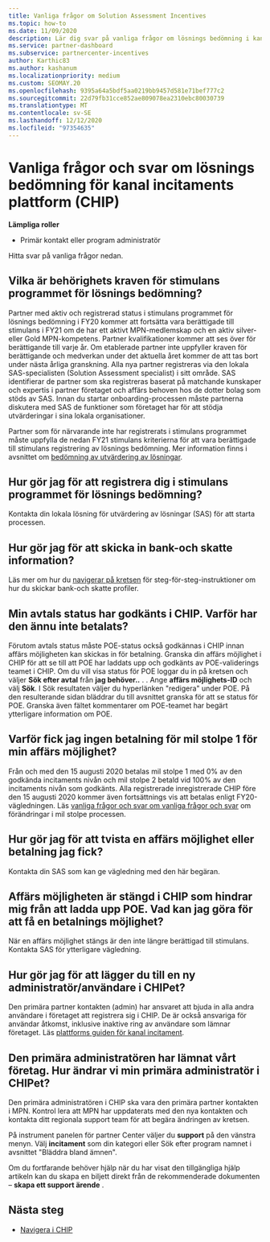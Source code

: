 ```yaml
---
title: Vanliga frågor om Solution Assessment Incentives
ms.topic: how-to
ms.date: 11/09/2020
description: Lär dig svar på vanliga frågor om lösnings bedömning i kanal incitaments plattform (CHIP).
ms.service: partner-dashboard
ms.subservice: partnercenter-incentives
author: Karthic83
ms.author: kashanum
ms.localizationpriority: medium
ms.custom: SEOMAY.20
ms.openlocfilehash: 9395a64a5bdf5aa0219bb9457d581e71bef777c2
ms.sourcegitcommit: 22d79fb31cce852ae809078ea2310ebc80030739
ms.translationtype: MT
ms.contentlocale: sv-SE
ms.lasthandoff: 12/12/2020
ms.locfileid: "97354635"
---
```

# <a name="solution-assessment-incentives-faq-for-the-channel-incentives-platform-chip"></a>Vanliga frågor och svar om lösnings bedömning för kanal incitaments plattform (CHIP) 

**Lämpliga roller**

- Primär kontakt eller program administratör

Hitta svar på vanliga frågor nedan.

## <a name="what-are-the-eligibility-requirements-for-the-solution-assessment-incentive-program"></a>Vilka är behörighets kraven för stimulans programmet för lösnings bedömning?

Partner med aktiv och registrerad status i stimulans programmet för lösnings bedömning i FY20 kommer att fortsätta vara berättigade till stimulans i FY21 om de har ett aktivt MPN-medlemskap och en aktiv silver-eller Gold MPN-kompetens. Partner kvalifikationer kommer att ses över för berättigande till varje år.  Om etablerade partner inte uppfyller kraven för berättigande och medverkan under det aktuella året kommer de att tas bort under nästa årliga granskning.  Alla nya partner registreras via den lokala SAS-specialisten (Solution Assessment specialist) i sitt område.  SAS identifierar de partner som ska registreras baserat på matchande kunskaper och expertis i partner företaget och affärs behoven hos de dotter bolag som stöds av SAS.
Innan du startar onboarding-processen måste partnerna diskutera med SAS de funktioner som företaget har för att stödja utvärderingar i sina lokala organisationer. 

Partner som för närvarande inte har registrerats i stimulans programmet måste uppfylla de nedan FY21 stimulans kriterierna för att vara berättigade till stimulans registrering av lösnings bedömning. Mer information finns i avsnittet om [bedömning av utvärdering av lösningar](chip-solutions-assessment-eligible.md).

## <a name="how-do-i-enroll-in-the-solution-assessments-incentive-program"></a>Hur gör jag för att registrera dig i stimulans programmet för lösnings bedömning?

Kontakta din lokala lösning för utvärdering av lösningar (SAS) för att starta processen.

## <a name="how-do-i-submit-my-bank-and-tax-details"></a>Hur gör jag för att skicka in bank-och skatte information?

Läs mer om hur du [navigerar på kretsen](chip-intro.md) för steg-för-steg-instruktioner om hur du skickar bank-och skatte profiler.

## <a name="my-deal-status-has-been-approved-in-chip-why-hasnt-it-been-paid-yet"></a>Min avtals status har godkänts i CHIP. Varför har den ännu inte betalats?

Förutom avtals status måste POE-status också godkännas i CHIP innan affärs möjligheten kan skickas in för betalning. Granska din affärs möjlighet i CHIP för att se till att POE har laddats upp och godkänts av POE-validerings teamet i CHIP. Om du vill visa status för POE loggar du in på kretsen och väljer **Sök efter avtal** från **jag behöver..** . . Ange **affärs möjlighets-ID** och välj **Sök**. I Sök resultaten väljer du hyperlänken "redigera" under POE. På den resulterande sidan bläddrar du till avsnittet granska för att se status för POE. Granska även fältet kommentarer om POE-teamet har begärt ytterligare information om POE.

## <a name="why-did-i-not-receive-any-payment-for-milestone-1-for-my-opportunity"></a>Varför fick jag ingen betalning för mil stolpe 1 för min affärs möjlighet?

Från och med den 15 augusti 2020 betalas mil stolpe 1 med 0% av den godkända incitaments nivån och mil stolpe 2 betald vid 100% av den incitaments nivån som godkänts. Alla registrerade inregistrerade CHIP före den 15 augusti 2020 kommer även fortsättnings vis att betalas enligt FY20-vägledningen. Läs [vanliga frågor och svar om vanliga frågor och svar](https://assetsprod.microsoft.com/solution-assessment-incentive-program-faq.pdf) om förändringar i mil stolpe processen.

## <a name="how-to-i-dispute-an-opportunity-or-payment-i-received"></a>Hur gör jag för att tvista en affärs möjlighet eller betalning jag fick?

Kontakta din SAS som kan ge vägledning med den här begäran.

## <a name="the-opportunity-is-closed-in-chip-which-is-preventing-me-from-uploading-poe-what-can-i-do-to-get-the-opportunity-paid"></a>Affärs möjligheten är stängd i CHIP som hindrar mig från att ladda upp POE. Vad kan jag göra för att få en betalnings möjlighet?

När en affärs möjlighet stängs är den inte längre berättigad till stimulans. Kontakta SAS för ytterligare vägledning.

## <a name="how-do-i-add-a-new-adminuser-to-chip"></a>Hur gör jag för att lägger du till en ny administratör/användare i CHIPet?

Den primära partner kontakten (admin) har ansvaret att bjuda in alla andra användare i företaget att registrera sig i CHIP. De är också ansvariga för användar åtkomst, inklusive inaktive ring av användare som lämnar företaget. Läs [plattforms guiden för kanal incitament](chip-intro.md).

## <a name="the-primary-admin-has-left-our-company-how-do-we-change-my-primary-admin-in-chip"></a>Den primära administratören har lämnat vårt företag. Hur ändrar vi min primära administratör i CHIPet?

Den primära administratören i CHIP ska vara den primära partner kontakten i MPN. Kontrol lera att MPN har uppdaterats med den nya kontakten och kontakta ditt regionala support team för att begära ändringen av kretsen.

På instrument panelen för partner Center väljer du **support** på den vänstra menyn. Välj **incitament** som din kategori eller Sök efter program namnet i avsnittet "Bläddra bland ämnen".

Om du fortfarande behöver hjälp när du har visat den tillgängliga hjälp artikeln kan du skapa en biljett direkt från de rekommenderade dokumenten – **skapa ett support ärende** .

## <a name="next-steps"></a>Nästa steg

- [Navigera i CHIP](chip-intro.md)
